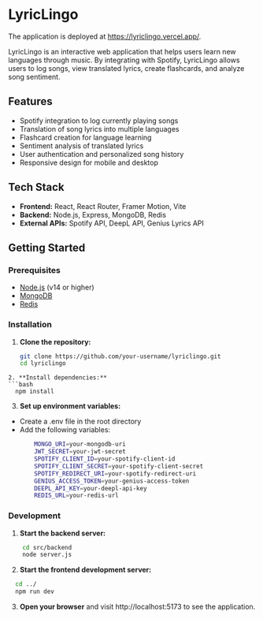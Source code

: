 # LyricLingo

The application is deployed at https://lyriclingo.vercel.app/.

LyricLingo is an interactive web application that helps users learn new languages through music. By integrating with Spotify, LyricLingo allows users to log songs, view translated lyrics, create flashcards, and analyze song sentiment.

## Features

- Spotify integration to log currently playing songs
- Translation of song lyrics into multiple languages
- Flashcard creation for language learning
- Sentiment analysis of translated lyrics
- User authentication and personalized song history
- Responsive design for mobile and desktop

## Tech Stack

- **Frontend:** React, React Router, Framer Motion, Vite
- **Backend:** Node.js, Express, MongoDB, Redis
- **External APIs:** Spotify API, DeepL API, Genius Lyrics API

## Getting Started

### Prerequisites

- [Node.js](https://nodejs.org) (v14 or higher)
- [MongoDB](https://www.mongodb.com)
- [Redis](https://redis.io)

### Installation

1. **Clone the repository:**
   ```bash
   git clone https://github.com/your-username/lyriclingo.git
   cd lyriclingo
  ```
2. **Install dependencies:**
  ```bash
    npm install
  ```
3. **Set up environment variables:**

- Create a .env file in the root directory
- Add the following variables:
  ``` bash
      MONGO_URI=your-mongodb-uri
      JWT_SECRET=your-jwt-secret
      SPOTIFY_CLIENT_ID=your-spotify-client-id
      SPOTIFY_CLIENT_SECRET=your-spotify-client-secret
      SPOTIFY_REDIRECT_URI=your-spotify-redirect-uri
      GENIUS_ACCESS_TOKEN=your-genius-access-token
      DEEPL_API_KEY=your-deepl-api-key
      REDIS_URL=your-redis-url

### Development

1. **Start the backend server:**
```bash 
    cd src/backend
    node server.js
```
2.  **Start the frontend development server:**
  ```bash 
    cd ../
    npm run dev
  ```
3. **Open your browser** and visit http://localhost:5173 to see the application.